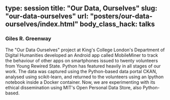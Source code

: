 type: session
title: "Our Data, Ourselves"
slug: "our-data-ourselves"
url: "posters/our-data-ourselves/index.html"
body_class_hack: talks
---

### Giles R. Greenway

The "Our Data Ourselves" project at King's College London's Department of Digital Humanities developed an Android app called MobileMiner to track the behaviour of other apps on smartphones issued to twenty volunteers from Young Rewired State. Python has featured heavily in all stages of our work. The data was captured using the Python-based data portal CKAN, analysed using scikit-learn, and returned to the volunteers using an Ipython notebook inside a Docker container. Now, we are experimenting with its ethical dissemination using MIT's Open Personal Data Store, also Python-based. 
